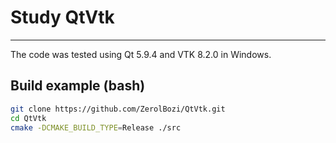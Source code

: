 # Study QtVtk
___

The code was tested using Qt 5.9.4 and VTK 8.2.0 in Windows.

## Build example (bash)

```bash
git clone https://github.com/ZerolBozi/QtVtk.git
cd QtVtk
cmake -DCMAKE_BUILD_TYPE=Release ./src
```
